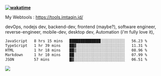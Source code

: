 **[![wakatime](https://wakatime.com/badge/user/87646243-158a-4241-a3cb-668e1fa2dbb8.svg)](https://wakatime.com/@87646243-158a-4241-a3cb-668e1fa2dbb8?style=plastic)**


My Webtools : https://tools.imtaqin.id/


devOps, nodejs dev, backend-dev, frontend (maybe?), software engineer, reverse-engineer, mobile-dev, desktop dev, Automation (i'm fully love it), 

<!--START_SECTION:waka-->

```txt
JavaScript   8 hrs 15 mins   ██████████████░░░░░░░░░░░   56.23 %
TypeScript   1 hr 39 mins    ██▓░░░░░░░░░░░░░░░░░░░░░░   11.31 %
HTML         1 hr 18 mins    ██▒░░░░░░░░░░░░░░░░░░░░░░   08.96 %
Markdown     1 hr 10 mins    ██░░░░░░░░░░░░░░░░░░░░░░░   07.99 %
JSON         57 mins         █▓░░░░░░░░░░░░░░░░░░░░░░░   06.51 %
```

<!--END_SECTION:waka-->

<img src="https://github-readme-activity-graph-fjqz177.vercel.app/graph?username=fdciabdul&theme=github-dark"/>
